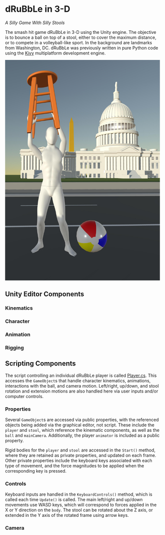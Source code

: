 # dRuBbLe in 3-D
_A Silly Game With Silly Stools_

The smash hit game dRuBbLe in 3-D using the Unity engine.
The objective is to bounce a ball on top of a stool, either to cover the maximum distance, or to compete in a volleyball-like sport.
In the background are landmarks from Washington, DC.
dRuBbLe was previously written in pure Python code using the [Kivy](kivy.org) multiplatform development engine.

![First look graphic with the dRuBbLePunk in front of the Capitol](images/d3firstLook.jpg)

## Unity Editor Components

### Kinematics

### Character

### Animation

### Rigging

## Scripting Components

The script controlling an individual dRuBbLe player is called [Player.cs](dRuBbLe3D/Assets/Player.cs).
This accesses the `GameObject`s that handle character kinematics, animations, interactions with the ball, and camera motion.
Left/right, up/down, and stool rotation and extension motions are also handled here via user inputs and/or computer controls.

### Properties

Several `GameObject`s are accessed via public properties, with the referenced objects being added via the graphical editor, not script.
These include the `player` and `stool`, which reference the kinematic components, as well as the `ball` and `mainCamera`.
Additionally, the player `animator` is included as a public property.

Rigid bodies for the `player` and `stool` are accessed in the `Start()` method, where they are retained as private properties, and updated on each frame.
Other private properties include the keyboard keys associated with each type of movement, and the force magnitudes to be applied when the corresponding key is pressed.

### Controls

Keyboard inputs are handled in the `KeyboardControls()` method, which is called each time `Update()` is called.
The main left/right and up/down movements use WASD keys, which will correspond to forces applied in the X or Y direction on the `body`.
The stool can be rotated about the Z axis, or extended in the Y axis of the rotated frame using arrow keys.

### Camera

